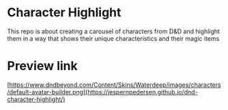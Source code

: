# Character Highlight
This repo is about creating a carousel of characters from D&D and highlight them in a way that shows their unique characteristics and their magic items

# Preview link
[https://www.dndbeyond.com/Content/Skins/Waterdeep/images/characters/default-avatar-builder.png](https://jespernpedersen.github.io/dnd-character-highlight/)
